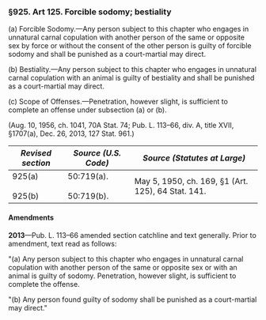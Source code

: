 ### §925. Art 125. Forcible sodomy; bestiality ###

(a) Forcible Sodomy.—Any person subject to this chapter who engages in unnatural carnal copulation with another person of the same or opposite sex by force or without the consent of the other person is guilty of forcible sodomy and shall be punished as a court-martial may direct.

(b) Bestiality.—Any person subject to this chapter who engages in unnatural carnal copulation with an animal is guilty of bestiality and shall be punished as a court-martial may direct.

(c) Scope of Offenses.—Penetration, however slight, is sufficient to complete an offense under subsection (a) or (b).

(Aug. 10, 1956, ch. 1041, 70A Stat. 74; Pub. L. 113–66, div. A, title XVII, §1707(a), Dec. 26, 2013, 127 Stat. 961.)

|  *Revised section*   |     *Source (U.S. Code)*     |           *Source (Statutes at Large)*           |
|----------------------|------------------------------|--------------------------------------------------|
|925(a)<br/><br/>925(b)|50:719(a).<br/><br/>50:719(b).|May 5, 1950, ch. 169, §1 (Art. 125), 64 Stat. 141.|

#### Amendments ####

**2013**—Pub. L. 113–66 amended section catchline and text generally. Prior to amendment, text read as follows:

"(a) Any person subject to this chapter who engages in unnatural carnal copulation with another person of the same or opposite sex or with an animal is guilty of sodomy. Penetration, however slight, is sufficient to complete the offense.

"(b) Any person found guilty of sodomy shall be punished as a court-martial may direct."